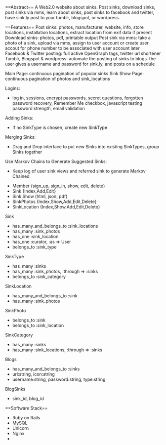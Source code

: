 ==Abstract==
A Web2.0 website about sinks. Post sinks, download sinks, post sinks via mms, learn about sinks, post sinks to facebook and twitter, have sink.ly post to your tumblr, blogspot, or wordpress. 

==Features==
Post sinks: photos, manufacturer, website, info, store locations, installation locations, extract location from exif data if present
Download sinks: photos, pdf, printable output
Post sink via mms: take a photo of a sink, upload via mms, assign to user account or create user accout for phone number to be associated with user account later
Facebook & Twitter posting: full active OpenGraph tags, twitter url shortener
Tumblr, Blogspot & wordpress: automate the posting of sinks to blogs. the user gives a username and password for sink.ly, and posts on a schedule

Main Page: continuous pagination of popular sinks
Sink Show Page: continuous pagination of photos and sink_locations

Logins:
* log in, sessions, encrypt passwords, secret questions, forgotten password recovery, Remember Me checkbox, javascript testing password strength, email validation

Adding Sinks:
* If no SinkType is chosen, create new SinkType

Merging Sinks:
* Drag and Drop interface to put new Sinks into existing SinkTypes, group Sinks together

Use Markov Chains to Generate Suggested Sinks:
* Keep log of user sink views and referred sink to generate Markov Chained 


+ Member {sign_up, sign_in, show, edit, delete}
+ Sink {Index,Add,Edit}
+ Sink Show (html, json, pdf)
+ SinkPhotos {Index,Show,Add,Edit,Delete}
+ SinkLocation {Index,Show,Add,Edit,Delete}

Sink
+ has_many_and_belongs_to :sink_locations
+ has_many :sink_photos
+ has_one :sink_location
+ has_one :curator, :as => User
+ belongs_to :sink_type

SinkType
+ has_many :sinks
+ has_many :sink_photos, :through => :sinks
+ belongs_to :sink_category

SinkLocation
+ has_many_and_belongs_to :sink
+ has_many :sink_photos

SinkPhoto
+ belongs_to :sink 
+ belongs_to :sink_location

SinkCategory
+ has_many :sinks
+ has_many :sink_locations, :through => :sinks

Blogs
+ has_many_and_belongs_to :sinks
+ url:string, icon:string
+ username:string, password:string, type:string

BlogSinks
+ sink_id, blog_id


==Software Stack==
* Ruby on Rails
* MySQL
* Unicorn
* Nginx
* 


